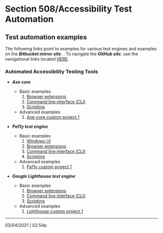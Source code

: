 # Section 508/Accessibility Test Automation

## Test automation examples

The following links point to examples for various test engines and examples on the ***Bitbucket mirror site***.  . To navigate the ***GitHub site***, use the navigational links located [HERE](https://github.com/Section508Coordinators/Dev-Automation).

### Automated Accessibility Testing Tools

  * ***Axe core***
    * Basic examples
        1. [Browser extensions](https://maestro.dhs.gov/stash/projects/APPDEV/repos/dev-automation/browse/examples/axe-core/axe-basic-browser-ext)
        2. [Command line interface (CLI)](https://maestro.dhs.gov/stash/projects/APPDEV/repos/dev-automation/browse/examples/axe-core/axe-basic-cli)
        3. [Scripting](https://maestro.dhs.gov/stash/projects/APPDEV/repos/dev-automation/browse/examples/axe-core/axe-basic-scripts)
    * Advanced examples
        1. [Axe-core custom project 1](https://maestro.dhs.gov/stash/projects/APPDEV/repos/dev-automation/browse/examples/axe-core/axe-advanced-project1)

  * ***Pa11y test engine***
    * Basic examples
        1. [Windows UI](https://maestro.dhs.gov/stash/projects/APPDEV/repos/dev-automation/browse/examples/pa11y/pa11y-basic-win-ui)
        2. [Browser extensions](https://maestro.dhs.gov/stash/projects/APPDEV/repos/dev-automation/browse/examples/pa11y/pa11y-basic-browser-ext)
        3. [Command line interface (CLI)](https://maestro.dhs.gov/stash/projects/APPDEV/repos/dev-automation/browse/examples/pa11y/pa11y-basic-cli)
        4. [Scripting](https://maestro.dhs.gov/stash/projects/APPDEV/repos/dev-automation/browse/examples/pa11y/pa11y-basic-scripts)
    * Advanced examples
        1. [Pa11y custom project 1](https://maestro.dhs.gov/stash/projects/APPDEV/repos/dev-automation/browse/examples/pa11y/pa11y-advanced-project1)
    
  * ***Google Lighthouse test engine***
    * Basic examples
        1. [Browser extensions](https://maestro.dhs.gov/stash/projects/APPDEV/repos/dev-automation/browse/examples/lighthouse/lh-basic-browser-ext)
        2. [Command line interface (CLI)](https://maestro.dhs.gov/stash/projects/APPDEV/repos/dev-automation/browse/examples/lighthouse/lh-basic-cli)
        3. [Scripting](https://maestro.dhs.gov/stash/projects/APPDEV/repos/dev-automation/browse/examples/lighthouse/lh-basic-scripts)
    * Advanced examples
        1. [Lighthouse custom project 1](https://maestro.dhs.gov/stash/projects/APPDEV/repos/dev-automation/browse/examples/lighthouse/lh-advanced-project1)
        
---

03/04/2021 | 02:54p


